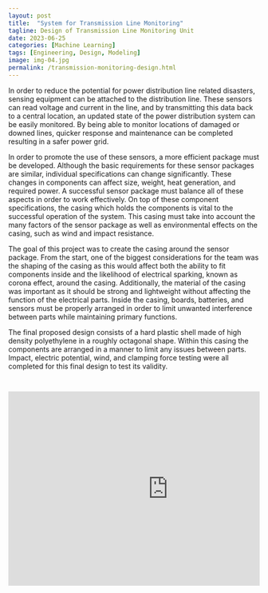 ```yaml
---
layout: post
title:  "System for Transmission Line Monitoring"
tagline: Design of Transmission Line Monitoring Unit
date: 2023-06-25
categories: [Machine Learning]
tags: [Engineering, Design, Modeling]
image: img-04.jpg
permalink: /transmission-monitoring-design.html
---
```


In order to reduce the potential for power distribution line related disasters,
sensing equipment can be attached to the distribution line. These sensors can read voltage and current in the line, and by transmitting this data back to a central location, an updated state of the power distribution system can be easily monitored. By being able to monitor locations of damaged or downed lines, quicker response and maintenance can be completed resulting in a safer power grid.

In order to promote the use of these sensors, a more efficient package must be
developed. Although the basic requirements for these sensor packages are similar,
individual specifications can change significantly. These changes in components can affect size, weight, heat generation, and required power. A successful sensor package must balance all of these aspects in order to work effectively.
On top of these component specifications, the casing which holds the components is vital to the successful operation of the system. This casing must take into account the many factors of the sensor package as well as environmental effects on the casing, such as wind and impact resistance.

The goal of this project was to create the casing around the sensor package. From
the start, one of the biggest considerations for the team was the shaping of the casing as this would affect both the ability to fit components inside and the likelihood of electrical sparking, known as corona effect, around the casing. Additionally, the material of the casing was important as it should be strong and lightweight without affecting the function of the electrical parts. Inside the casing, boards, batteries, and sensors must be properly arranged in order to limit unwanted interference between parts while maintaining primary functions.

The final proposed design consists of a hard plastic shell made of high density
polyethylene in a roughly octagonal shape. Within this casing the components are
arranged in a manner to limit any issues between parts. Impact, electric potential, wind, and clamping force testing were all completed for this final design to test its validity.

<pre><code>

<iframe src="https://docs.google.com/presentation/d/e/2PACX-1vRwoj-Sn2EQOhSyDVKgB_YUO93ohdcF6mm9ejl1gAfjGNpEPU20QLXsnDgfGHDg_w/embed?start=false&loop=true&delayms=3000" frameborder="0" width="640" height="389" allowfullscreen="true" mozallowfullscreen="true" webkitallowfullscreen="true"></iframe>

</code></pre>